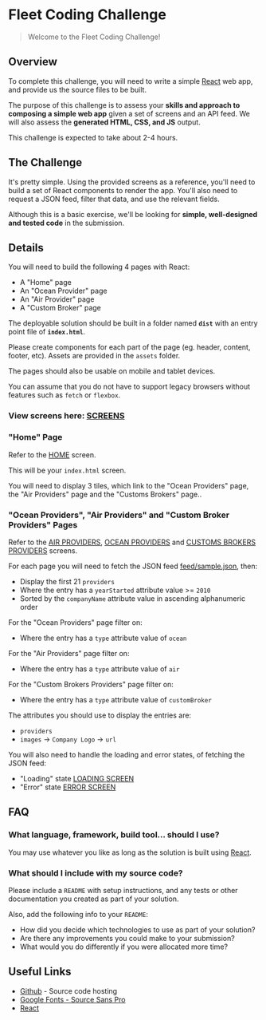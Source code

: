 # Fleet Coding Challenge

> Welcome to the Fleet Coding Challenge!


## Overview

To complete this challenge, you will need to write a simple [React](https://facebook.github.io/react/) web app, and provide us the source files to be built.

The purpose of this challenge is to assess your **skills and approach to composing a simple web app** given a set of screens and an API feed.  We will also assess the **generated HTML, CSS, and JS** output.

This challenge is expected to take about 2-4 hours.


## The Challenge

It's pretty simple. Using the provided screens as a reference, you'll need to build a set of React components to render the app.  You'll also need to request a JSON feed, filter that data, and use the relevant fields.

Although this is a basic exercise, we'll be looking for **simple, well-designed and tested code** in the submission.


## Details

You will need to build the following 4 pages with React:

* A "Home" page
* An "Ocean Provider" page
* An "Air Provider" page
* A "Custom Broker" page

The deployable solution should be built in a folder named **`dist`** with an entry point file of **`index.html`**.

Please create components for each part of the page (eg. header, content, footer, etc).
Assets are provided in the `assets` folder.

The pages should also be usable on mobile and tablet devices.

You can assume that you do not have to support legacy browsers without features such as `fetch` or `flexbox`.

### View screens here: [SCREENS](https://invis.io/62DXI51HS)

### "Home" Page

Refer to the [HOME](https://invis.io/62DXI51HS#/250489784_home_Page) screen.

This will be your `index.html` screen.

You will need to display 3 tiles, which link to the "Ocean Providers" page, the "Air Providers" page and the "Customs Brokers" page..


### "Ocean Providers", "Air Providers" and "Custom Broker Providers" Pages

Refer to the [AIR PROVIDERS](https://invis.io/62DXI51HS#/250489780_air_Providers), [OCEAN PROVIDERS](https://invis.io/62DXI51HS#/250489781_ocean_Providers) and [CUSTOMS BROKERS PROVIDERS](https://invis.io/62DXI51HS#/250489779_air_Providers_Copy) screens.

For each page you will need to fetch the JSON feed [feed/sample.json](./feed/sample.json), then:

* Display the first 21 `providers`
* Where the entry has a `yearStarted` attribute value >= `2010`
* Sorted by the `companyName` attribute value in ascending alphanumeric order

For the "Ocean Providers" page filter on:

* Where the entry has a `type` attribute value of `ocean`

For the "Air Providers" page filter on:

* Where the entry has a `type` attribute value of `air`

For the "Custom Brokers Providers" page filter on:

* Where the entry has a `type` attribute value of `customBroker`

The attributes you should use to display the entries are:

* `providers`
* `images` → `Company Logo` → `url`

You will also need to handle the loading and error states, of fetching the JSON feed:

* "Loading" state [LOADING SCREEN](https://invis.io/62DXI51HS#/250489783_loading)
* "Error" state [ERROR SCREEN](https://invis.io/62DXI51HS#/250489782_error)


## FAQ

### What language, framework, build tool... should I use?

You may use whatever you like as long as the solution is built using [React](https://facebook.github.io/react/).

### What should I include with my source code?

Please include a `README` with setup instructions, and any tests or other documentation you created as part of your solution.

Also, add the following info to your `README`:

* How did you decide which technologies to use as part of your solution?
* Are there any improvements you could make to your submission?
* What would you do differently if you were allocated more time?


## Useful Links

* [Github](https://github.com/) - Source code hosting
* [Google Fonts - Source Sans Pro](https://fonts.google.com/specimen/Source+Sans+Pro)
* [React](https://facebook.github.io/react/)
